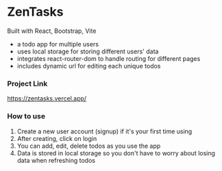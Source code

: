# ZenTasks

Built with React, Bootstrap, Vite

- a todo app for multiple users
- uses local storage for storing different users' data
- integrates react-router-dom to handle routing for different pages
- includes dynamic url for editing each unique todos

### Project Link

https://zentasks.vercel.app/

### How to use

1. Create a new user account (signup) if it's your first time using
2. After creating, click on login
3. You can add, edit, delete todos as you use the app
4. Data is stored in local storage so you don't have to worry about losing data when refreshing todos
